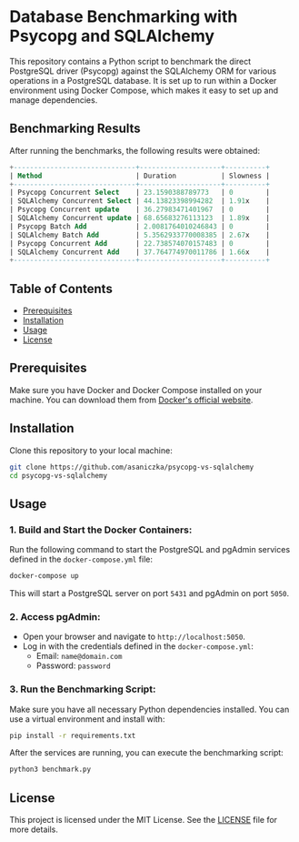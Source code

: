 # Database Benchmarking with Psycopg and SQLAlchemy

This repository contains a Python script to benchmark the direct PostgreSQL driver (Psycopg) against the SQLAlchemy ORM for various operations in a PostgreSQL database. It is set up to run within a Docker environment using Docker Compose, which makes it easy to set up and manage dependencies.

## Benchmarking Results

After running the benchmarks, the following results were obtained:

```sql
+------------------------------+--------------------+----------+
| Method                       | Duration           | Slowness |
+------------------------------+--------------------+----------+
| Psycopg Concurrent Select    | 23.1590388789773   | 0        |
| SQLAlchemy Concurrent Select | 44.13823398994282  | 1.91x    |
| Psycopg Concurrent update    | 36.27983471401967  | 0        |
| SQLAlchemy Concurrent update | 68.65683276113123  | 1.89x    |
| Psycopg Batch Add            | 2.0081764010246843 | 0        |
| SQLAlchemy Batch Add         | 5.3562933770008385 | 2.67x    |
| Psycopg Concurrent Add       | 22.738574070157483 | 0        |
| SQLAlchemy Concurrent Add    | 37.764774970011786 | 1.66x    |
+------------------------------+--------------------+----------+
```

## Table of Contents

- [Prerequisites](#prerequisites)
- [Installation](#installation)
- [Usage](#usage)
- [License](#license)

## Prerequisites

Make sure you have Docker and Docker Compose installed on your machine. You can download them from [Docker's official website](https://www.docker.com/get-started).

## Installation

Clone this repository to your local machine:

```bash
git clone https://github.com/asaniczka/psycopg-vs-sqlalchemy
cd psycopg-vs-sqlalchemy
```

## Usage

### 1. Build and Start the Docker Containers:

Run the following command to start the PostgreSQL and pgAdmin services defined in the `docker-compose.yml` file:

```bash
docker-compose up
```

This will start a PostgreSQL server on port `5431` and pgAdmin on port `5050`.

### 2. Access pgAdmin:

- Open your browser and navigate to `http://localhost:5050`.
- Log in with the credentials defined in the `docker-compose.yml`:
  - Email: `name@domain.com`
  - Password: `password`

### 3. Run the Benchmarking Script:

Make sure you have all necessary Python dependencies installed. You can use a virtual environment and install with:

```bash
pip install -r requirements.txt
```

After the services are running, you can execute the benchmarking script:

```bash
python3 benchmark.py
```

## License

This project is licensed under the MIT License. See the [LICENSE](LICENSE) file for more details.
